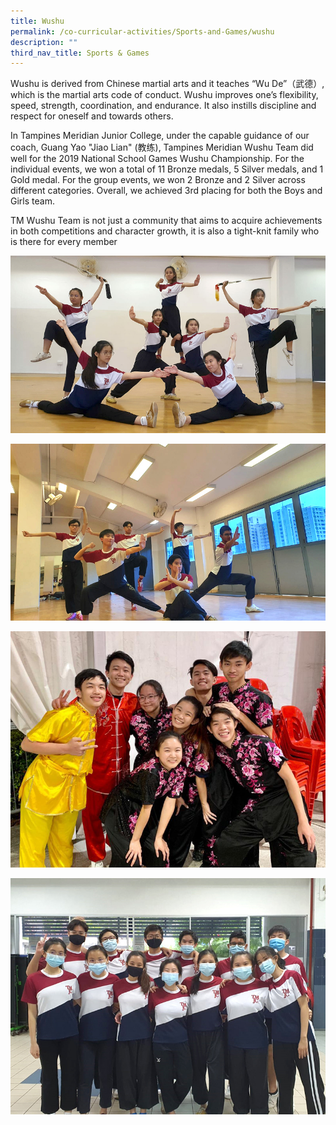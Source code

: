 ```yaml
---
title: Wushu
permalink: /co-curricular-activities/Sports-and-Games/wushu
description: ""
third_nav_title: Sports & Games
---
```

Wushu is derived from Chinese martial arts and it teaches “Wu De”（武德）, which is the martial arts code of conduct. Wushu improves one’s flexibility, speed, strength, coordination, and endurance. It also instills discipline and respect for oneself and towards others.  
  
In Tampines Meridian Junior College, under the capable guidance of our coach, Guang Yao "Jiao Lian" (教练), Tampines Meridian Wushu Team did well for the 2019 National School Games Wushu Championship. For the individual events, we won a total of 11 Bronze medals, 5 Silver medals, and 1 Gold medal. For the group events, we won 2 Bronze and 2 Silver across different categories. Overall, we achieved 3rd placing for both the Boys and Girls team.  
  
TM Wushu Team is not just a community that aims to acquire achievements in both competitions and character growth, it is also a tight-knit family who is there for every member

![](/images/TMJC-StudentDevelopment_CCA_Wushu_01.jpeg)

![](/images/TMJC-StudentDevelopment_CCA_Wushu_02.jpeg)

![](/images/TMJC-StudentDevelopment_CCA_Wushu_03.jpeg)

![](/images/TMJC-StudentDevelopment_CCA_Wushu_04.jpeg)